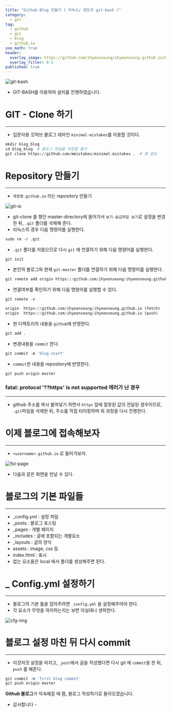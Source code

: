 ```yaml
---
title: "Github Blog 만들기 ( 리눅스/ 윈도우 git-bash )"
category:
  - git
tag:
  - github
  - git
  - blog
  - github.io
use_math: true
header:
  overlay_image: https://github.com/ihyeonseung/ihyeonseung.github.io/blob/master/assets/img/start/github_logo.png
  overlay_filter: 0.5
published: true
---
```


![git-bash](https://github.com/ihyeonseung/ihyeonseung.github.io/blob/master/assets/img/start/git_bash.png)

- GIT-BASH를 이용하여 설치를 진행하였습니다.

# GIT - Clone 하기

---

- 입문자용 깃허브 블로그 테마인 `minimal-mistakes`를 이용할 것이다.

```python
mkdir blog_blog
cd blog_blog  # 블로그 파일을 저장할 폴더
git clone https://github.com/mmistakes/minimal-mistakes .  # 쩜 중요
```

# Repository 만들기

---

- `계정명.github.io` 라는 repository 만들기

![git-io](https://github.com/ihyeonseung/ihyeonseung.github.io/blob/master/assets/img/start/git_io.png)

- git-clone 를 했던 master-directory에 들어가서 `보기-숨김파일 보기`로 설정을 변경한 뒤,  `.git` 폴더를 삭제해 준다.
- 리눅스의 경우 다음 명령어를 실행한다.

```python
sudo rm -r .git
```

- `.git` 폴더를 지웠으므로 다시 `git` 에 연결하기 위해 다음 명령어를 실행한다.

```python
git init
```

- 본인의 블로그와 현재 `git-master` 폴더를 연결하기 위해 다음 명령어를 실행한다.

```python
git remote add origin https://github.com/ihyeonseung/ihyeonseung.github.io
```

- 연결여부를 확인하기 위해 다음 명령어를 실행할 수 있다.

```python
git remote -v 

origin  https://github.com/ihyeonseung/ihyeonseung.github.io (fetch)
origin  https://github.com/ihyeonseung/ihyeonseung.github.io (push)
```

- 현 디렉토리의 내용을 `github`에 반영한다.

```python
git add .
```

- 변경내용을 `commit` 한다.

```python
git commit -m 'blog-start'
```

- `commit`한 내용을 repository에 반영한다.

```python
git push origin master
```

### fatal: protocol '??https' is not supported 에러가 난 경우

---

- github 주소를 복사 붙여넣기 하면서 `https` 앞에 잘못된 값이 전달된 경우이므로, `.git`파일을 삭제한 뒤, 주소를 직접 타이핑하며 위 과정을 다시 진행한다.

# 이제 블로그에 접속해보자

---

- `<username>.github.io` 로 들어가보자.

![fst-page](https://github.com/ihyeonseung/ihyeonseung.github.io/blob/master/assets/img/start/fst_page.png)

- 다음과 같은 화면을 만날 수 있다.

# 블로그의 기본 파일들

---

- _config.yml : 설정 파일
- _posts : 블로그 포스팅
- _pages : 개별 페이지
- _includes : 글에 포함되는 개별요소
- _layouts : 글의 양식
- assets : image, css 등
- index.html : 표시
- 없는 요소들은 local 에서 폴더를 생성해주면 된다.

# _ Config.yml 설정하기

---

- 블로그의 기본 틀을 잡아주려면 `_config.yml` 을 설정해주어야 한다.
- 각 요소가 무엇을 의미하는지는 보면 아실테니 생략한다.

![cfg-img](https://github.com/ihyeonseung/ihyeonseung.github.io/blob/master/assets/img/start/cfg_img.png)

# 블로그 설정 마친 뒤 다시 commit

---

- 이것저것 설정을 마치고, `_post`에서 글을 작성했다면 다시 git 에 `commit`을 한 뒤, `push` 를 해준다.

```python
git commit -m 'first blog commit'
git push origin master
```


**Github 블로그**가 익숙해질 때 쯤, 블로그 작성하기로 돌아오겠습니다.

- 감사합니다 -
